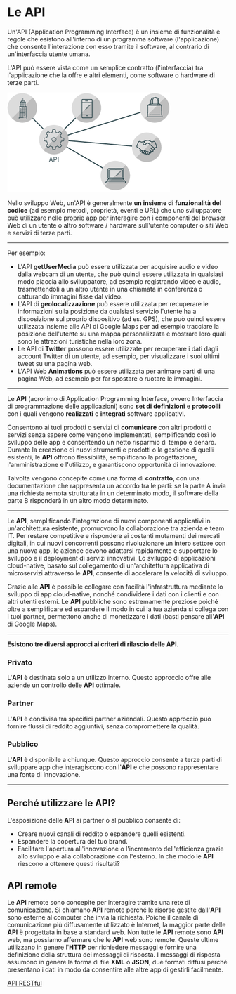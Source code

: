 # Le API

Un'API (Application Programming Interface) è un insieme di funzionalità e regole che esistono all'interno di un programma software (l'applicazione) che consente l'interazione con esso tramite il software, al contrario di un'interfaccia utente umana. 

L'API può essere vista come un semplice contratto (l'interfaccia) tra l'applicazione che la offre e altri elementi, come software o hardware di terze parti.


![API](./img/what-are-apis.png)

Nello sviluppo Web, un'API è generalmente **un insieme di funzionalità del codice** (ad esempio metodi, proprietà, eventi e URL) che uno sviluppatore può utilizzare nelle proprie app per interagire con i componenti del browser Web di un utente o altro software / hardware sull'utente computer o siti Web e servizi di terze parti.

---

Per esempio:

* L'API **getUserMedia** può essere utilizzata per acquisire audio e video dalla webcam di un utente, che può quindi essere utilizzata in qualsiasi modo piaccia allo sviluppatore, ad esempio registrando video e audio, trasmettendoli a un altro utente in una chiamata in conferenza o catturando immagini fisse dal video.
* L'API di **geolocalizzazione** può essere utilizzata per recuperare le informazioni sulla posizione da qualsiasi servizio l'utente ha a disposizione sul proprio dispositivo (ad es. GPS), che può quindi essere utilizzata insieme alle API di Google Maps per ad esempio tracciare la posizione dell'utente su una mappa personalizzata e mostrare loro quali sono le attrazioni turistiche nella loro zona.
* Le API di **Twitter** possono essere utilizzate per recuperare i dati dagli account Twitter di un utente, ad esempio, per visualizzare i suoi ultimi tweet su una pagina web.
* L'API Web **Animations** può essere utilizzata per animare parti di una pagina Web, ad esempio per far spostare o ruotare le immagini.

---

Le **API** (acronimo di Application Programming Interface, ovvero Interfaccia di programmazione delle applicazioni) sono **set di definizioni** e **protocolli** con i quali vengono **realizzati** e **integrati** software applicativi. 

Consentono ai tuoi prodotti o servizi di **comunicare** con altri prodotti o servizi senza sapere come vengono implementati, semplificando così lo sviluppo delle app e consentendo un netto risparmio di tempo e denaro. Durante la creazione di nuovi strumenti e prodotti o la gestione di quelli esistenti, le **API** offrono flessibilità, semplificano la progettazione, l'amministrazione e l'utilizzo, e garantiscono opportunità di innovazione.

Talvolta vengono concepite come una forma di **contratto**, con una documentazione che rappresenta un accordo tra le parti: se la parte A invia una richiesta remota strutturata in un determinato modo, il software della parte B risponderà in un altro modo determinato.

---

Le **API**, semplificando l'integrazione di nuovi componenti applicativi in un'architettura esistente, promuovono la collaborazione tra azienda e team IT. Per restare competitive e rispondere ai costanti mutamenti dei mercati digitali, in cui nuovi concorrenti possono rivoluzionare un intero settore con una nuova app, le aziende devono adattarsi rapidamente e supportare lo sviluppo e il deployment di servizi innovativi. Lo sviluppo di applicazioni cloud-native, basato sul collegamento di un'architettura applicativa di microservizi attraverso le **API**, consente di accelerare la velocità di sviluppo.

Grazie alle **API** è possibile collegare con facilità l'infrastruttura mediante lo sviluppo di app cloud-native, nonché condividere i dati con i clienti e con altri utenti esterni. Le **API** pubbliche sono estremamente preziose poiché oltre a semplificare ed espandere il modo in cui la tua azienda si collega con i tuoi partner, permettono anche di monetizzare i dati (basti pensare all'**API** di Google Maps).

---

**Esistono tre diversi approcci ai criteri di rilascio delle API.**

### Privato
L'**API** è destinata solo a un utilizzo interno. Questo approccio offre alle aziende un controllo delle **API** ottimale.
### Partner
L'**API** è condivisa tra specifici partner aziendali. Questo approccio può fornire flussi di reddito aggiuntivi, senza compromettere la qualità.
### Pubblico
L'**API** è disponibile a chiunque. Questo approccio consente a terze parti di sviluppare app che interagiscono con l'**API** e che possono rappresentare una fonte di innovazione.

---

## Perché utilizzare le API?
L'esposizione delle **API** ai partner o al pubblico consente di:
* Creare nuovi canali di reddito o espandere quelli esistenti.
* Espandere la copertura del tuo brand.
* Facilitare l'apertura all'innovazione o l'incremento dell'efficienza grazie allo sviluppo e alla collaborazione con l'esterno.
In che modo le **API** riescono a ottenere questi risultati?

## API remote

Le **API** remote sono concepite per interagire tramite una rete di comunicazione. Si chiamano **API** remote perché le risorse gestite dall'**API** sono esterne al computer che invia la richiesta. Poiché il canale di comunicazione più diffusamente utilizzato è Internet, la maggior parte delle **API** è progettata in base a standard web. Non tutte le **API** remote sono **API** web, ma possiamo affermare che le **API** web sono remote.
Queste ultime utilizzano in genere l'**HTTP** per richiedere messaggi e fornire una definizione della struttura dei messaggi di risposta. I messaggi di risposta assumono in genere la forma di file **XML** o **JSON**, due formati diffusi perché presentano i dati in modo da consentire alle altre app di gestirli facilmente.

[API RESTful](005_API_RESTful.md)